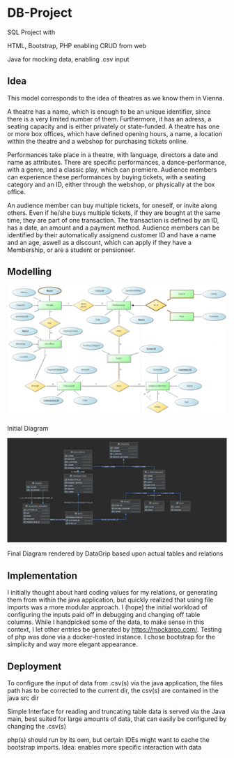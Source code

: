 # DB-Project
 SQL Project with
 
 HTML, Bootstrap, PHP enabling CRUD from web
 
 Java for mocking data, enabling .csv input 


## Idea
This model corresponds to the idea of theatres as we know them in Vienna. 

A theatre has a name, which is enough to be an unique identifier, since there is a very limited number of
them. Furthermore, it has an adress, a seating capacity and is either privately or
state-funded. A theatre has one or more box offices, which have defined opening hours, a
name, a location within the theatre and a webshop for purchasing tickets online.

Performances take place in a theatre, with language, directors a date and name as
attributes. There are specific performances, a dance-performance, with a genre, and a
classic play, which can premiere. Audience members can experience these performances by
buying tickets, with a seating category and an ID, either through the webshop, or physically
at the box office.

An audience member can buy multiple tickets, for oneself, or invite along others. Even if
he/she buys multiple tickets, if they are bought at the same time, they are part of one
transaction. The transaction is defined by an ID, has a date, an amount and a payment
method. Audience members can be identified by their automatically assignend customer ID
and have a name and an age, aswell as a discount, which can apply if they have a
Membership, or are a student or pensioneer.

## Modelling

![](assets/er_model_dbs.png)

Initial Diagram

![](assets/gen_er_model_dbs.png)

Final Diagram rendered by DataGrip based upon actual tables and relations
## Implementation

I initially thought about hard coding values for my relations, or generating them from within
the java application, but quickly realized that using file imports was a more modular
approach. I (hope) the initial workload of configuring the inputs paid off in debugging and
changing off table columns.
While I handpicked some of the data, to make sense in this context, I let other entries be
generated by https://mockaroo.com/.
Testing of php was done via a docker-hosted instance. I chose bootstrap for the simplicity
and way more elegant appearance.

## Deployment

To configure the input of data from .csv(s) via the java application, the files path has to be corrected
to the current dir, the csv(s) are contained in the java src dir

Simple Interface for reading and truncating table data is served via the Java main,
best suited for large amounts of data, that can easily be configured by changing the .csv(s)

php(s) should run by its own, but certain IDEs might want to cache the bootstrap imports.
Idea: enables more specific interaction with data
